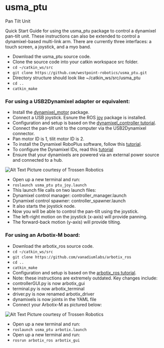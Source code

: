 # usma_ptu
Pan Tilt Unit

Quick Start Guide for using the usma_ptu package to control a dynamixel pan-tilt unit.  These instructions can also be extended to control a dynamixel-based multi-link arm.  There are currently three interfaces: a touch screen, a joystick, and a myo band.

- Download the usma_ptu source code.
 - Clone the source code into your catkin workspace src folder.
 - `cd ~/catkin_ws/src`
 - `git clone https://github.com/westpoint-robotics/usma_ptu.git`
 - Directory structure should look like ~/catkin_ws/src/usma_ptu
 - `cd ..`
 - `catkin_make`

### For using a USB2Dynamixel adapter or equivalent:

- Install the [dynamixel_motor](http://wiki.ros.org/dynamixel_motor?distro=indigo) package.
- Connect a USB joystick. Esnure the ROS [joy](http://wiki.ros.org/joy/Tutorials/ConfiguringALinuxJoystick) package is installed.
- Configuration and setup is based on the [dynamixel_controller tutorial](http://wiki.ros.org/dynamixel_controllers/Tutorials).
- Connect the pan-tilt unit to the computer via the USB2Dynamixel connector.
 - Pan motor ID is 1, tilit motor ID is 2.
 - To install the Dynamixel RoboPlus software, follow this [tutorial](http://support.robotis.com/en/software/roboplus_main.htm).
 - To configure the Dynamixel IDs, read this [tutorial](http://support.robotis.com/en/product/bioloid/beginnerkit/usefullinfo/dxl_configuration.htm#ID_Change)
 - Ensure that your dynamixels are powered via an external power source and connected to a hub.

![Alt Text](http://www.trossenrobotics.com/resize/shared/images/PImages/IL-6PHUB-c.jpg?bw=1000&bh=1000)
Picture courtesy of Trossen Robotics

- Open up a new terminal and run:
 - `roslaunch usma_ptu ptu_joy.launch`
 - This launch file calls on two launch files:
  - Dynamixel control manager: controller_manager.launch
  - Dynamixel control spawner: controller_spawner.launch
  - It also starts the joystick node.
- Now you will be able to control the pan-tilt using the joystick.
 - The left-right motion on the joystick (x-axis) will provide panning.
 - The forward-back motion (y-axis) will provide tilting.

### For using an Arbotix-M board:

- Download the arbotix_ros source code.
 - `cd ~/catkin_ws/src`
 - `git clone https://github.com/vanadiumlabs/arbotix_ros`
 - `cd ..`
 - `catkin_make`
- Configuration and setup is based on the [arbotix_ros tutorial](http://wiki.ros.org/arbotix_python).
 - Note: these instructions are extremely outdated. Key changes include:
  - controllerGUI.py is now arbotix_gui
  - terminal.py is now arbotix_terminal
  - driver.py is now renamed arbotix_driver
  - dynamixels is now joints in the YAML file
- Connect your Arbotix-M as pictured below:

![Alt Text](http://learn.trossenrobotics.com/images/tutorials/arbotixM/arbotixm_single_servo.png) 
Picture courtesy of Trossen Robotics

- Open up a new terminal and run:
 - `roslaunch usma_ptu arbotix.launch`
- Open up a new terminal and run:
 - `rosrun arbotix_ros arbotix_gui`
